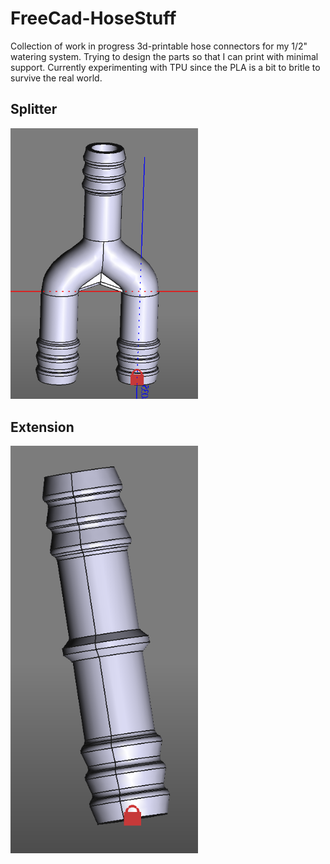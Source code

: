 # FreeCad-HoseStuff

Collection of work in progress 3d-printable hose connectors for my 1/2" watering system.
Trying to design the parts so that I can print with minimal support.
Currently experimenting with TPU since the PLA is a bit to britle to survive the real world.

## Splitter
<img src="Splitter.png" alt="Splitter part" width="300">

## Extension
<img src="extension.png" alt="Extension part" width="300">
